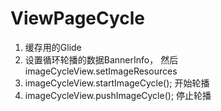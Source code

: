 # ViewPageCycle
1. 缓存用的Glide
2. 设置循环轮播的数据BannerInfo， 然后imageCycleView.setImageResources
3. imageCycleView.startImageCycle(); 开始轮播
4. imageCycleView.pushImageCycle(); 停止轮播
